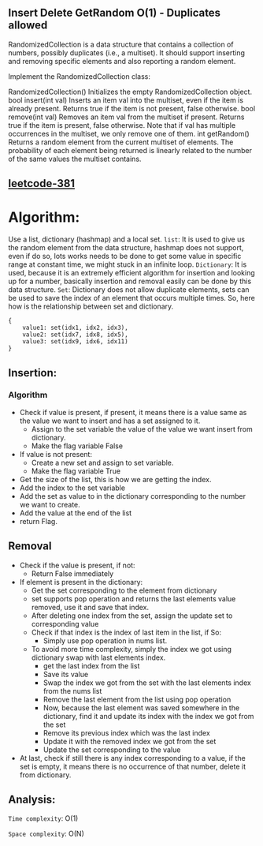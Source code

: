 ## Insert Delete GetRandom O(1) - Duplicates allowed

RandomizedCollection is a data structure that contains a collection of numbers, possibly duplicates (i.e., a multiset). It should support inserting and removing specific elements and also reporting a random element.

Implement the RandomizedCollection class:

RandomizedCollection() Initializes the empty RandomizedCollection object.
bool insert(int val) Inserts an item val into the multiset, even if the item is already present. Returns true if the item is not present, false otherwise.
bool remove(int val) Removes an item val from the multiset if present. Returns true if the item is present, false otherwise. Note that if val has multiple occurrences in the multiset, we only remove one of them.
int getRandom() Returns a random element from the current multiset of elements. The probability of each element being returned is linearly related to the number of the same values the multiset contains.

<h2><a href="https://leetcode.com/problems/insert-delete-getrandom-o1-duplicates-allowed/description/">leetcode-381</a></h2>

# Algorithm:

Use a list, dictionary (hashmap) and a local set.
`list`: It is used to give us the random element from the data structure, hashmap does not support, even if do so, lots works needs to be done to get some value in specific range at constant time, we might stuck in an infinite loop.
`Dictionary`: It is used, because it is an extremely efficient algorithm for insertion and looking up for a number, basically insertion and removal easily can be done by this data structure.
`Set`: Dictionary does not allow duplicate elements, sets can be used to save the index of an element that occurs multiple times.
So, here how is the relationship between set and dictionary.

```plaintext
{
    value1: set(idx1, idx2, idx3),
    value2: set(idx7, idx8, idx5),
    value3: set(idx9, idx6, idx11)
}
```

## Insertion:

### Algorithm

- Check if value is present, if present, it means there is a value same as the value we want to insert and has a set assigned to it.
  - Assign to the set variable the value of the value we want insert from dictionary.
  - Make the flag variable False
- If value is not present:
  - Create a new set and assign to set variable.
  - Make the flag variable True
- Get the size of the list, this is how we are getting the index.
- Add the index to the set variable
- Add the set as value to in the dictionary corresponding to the number we want to create.
- Add the value at the end of the list
- return Flag.

## Removal

- Check if the value is present, if not:
  - Return False immediately
- If element is present in the dictionary:
  - Get the set corresponding to the element from dictionary
  - set supports pop operation and returns the last elements value removed, use it and save that index.
  - After deleting one index from the set, assign the update set to corresponding value
  - Check if that index is the index of last item in the list, if So:
    - Simply use pop operation in nums list.
  - To avoid more time complexity, simply the index we got using dictionary swap with last elements index.
    - get the last index from the list
    - Save its value
    - Swap the index we got from the set with the last elements index from the nums list
    - Remove the last element from the list using pop operation
    - Now, because the last element was saved somewhere in the dictionary, find it and update its index with the index we got from the set
    - Remove its previous index which was the last index
    - Update it with the removed index we got from the set
    - Update the set corresponding to the value
- At last, check if still there is any index corresponding to a value, if the set is empty, it means there is no occurrence of that number, delete it from dictionary.

## Analysis:

`Time complexity`: O(1)

`Space complexity`: O(N)
